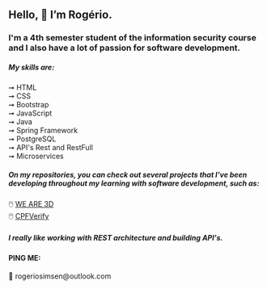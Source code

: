 <h2> Hello, 👋 I’m Rogério.</h2>

<h3>I'm a 4th semester student of the information security course and I also have a lot of passion for software development.</h3>

<h5>My skills are:</h5>
 ➞ HTML </br>
 ➞ CSS </br>
 ➞ Bootstrap </br>
 ➞ JavaScript </br>
 ➞ Java </br>
 ➞ Spring Framework </br>
 ➞ PostgreSQL </br>
 ➞ API's Rest and RestFull </br>
 ➞ Microservices </br>
 
 <h5>On my repositories, you can check out several projects that I've been developing throughout my learning with software development, such as:</h5>
 🖱️ <a href="https://weare3d.netlify.app/">WE ARE 3D</a></br>
 🖱️ <a href="https://cpfverify.netlify.app/">CPFVerify</a>
  <h5>I really like working with REST architecture and building API's.</h5>
  
  
 <h4>PING ME:</h4>
 📮 rogeriosimsen@outlook.com
